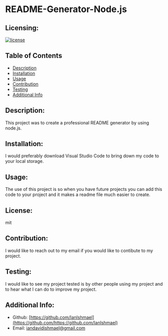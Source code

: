 # README-Generator-Node.js
  ## Licensing:
  [![license](https://img.shields.io/badge/license-mit-blue)](https://shields.io)
  ## Table of Contents 
  - [Description](#description)
  - [Installation](#installation)
  - [Usage](#usage)
  - [Contribution](#contribution)
  - [Testing](#testing)
  - [Additional Info](#additional-info)
  ## Description:
  This project was to create a professional README generator by using node.js. 
  ## Installation:
  I would preferably download Visual Studio Code to bring down my code to your local storage.
  ## Usage:
  The use of this project is so when you have future projects you can add this code to your project and it makes a readme file much easier to create. 
  ## License:
  mit
  ## Contribution:
  I would like to reach out to my email if you would like to contibute to my project.
  ## Testing:
  I would like to see my project tested is by other people using my project and to hear what I can do to improve my project.
  ## Additional Info:
  - Github: [https://github.com/IanIshmael](https://github.com/https://github.com/IanIshmael)
  - Email: iandavidishmael@gmail.com 